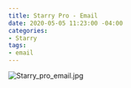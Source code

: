 ```yaml
---
title: Starry Pro - Email
date: 2020-05-05 11:23:00 -04:00
categories:
- Starry
tags:
- email
---
```


![Starry_pro_email.jpg](/uploads/Starry_pro_email.jpg)
